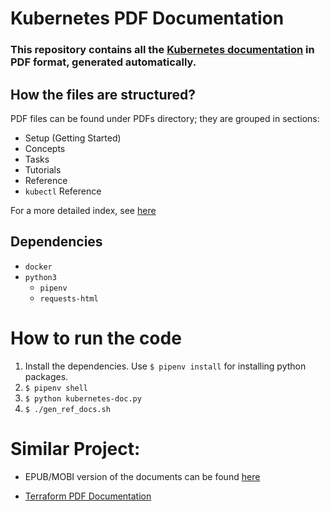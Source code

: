 # Kubernetes PDF Documentation

### This repository contains all the [Kubernetes documentation](https://kubernetes.io/docs/home/) in PDF format, generated automatically.

## How the files are structured?
PDF files can be found under PDFs directory; they are grouped in sections:

* Setup (Getting Started)
* Concepts
* Tasks
* Tutorials
* Reference
* `kubectl` Reference

For a more detailed index, see [here](https://kubernetes.io/docs/home/#browsedocs)

## Dependencies
* `docker`
* `python3`
    * `pipenv`
    * `requests-html`

# How to run the code
1. Install the dependencies. Use `$ pipenv install` for installing python packages.
2. `$ pipenv shell`
3. `$ python kubernetes-doc.py`
4. `$ ./gen_ref_docs.sh`

# Similar Project:

* EPUB/MOBI version of the documents can be found [here](https://github.com/tha2015/kubernetes-doc-epub)

* [Terraform PDF Documentation](https://github.com/dohsimpson/terraform-doc-pdf)
